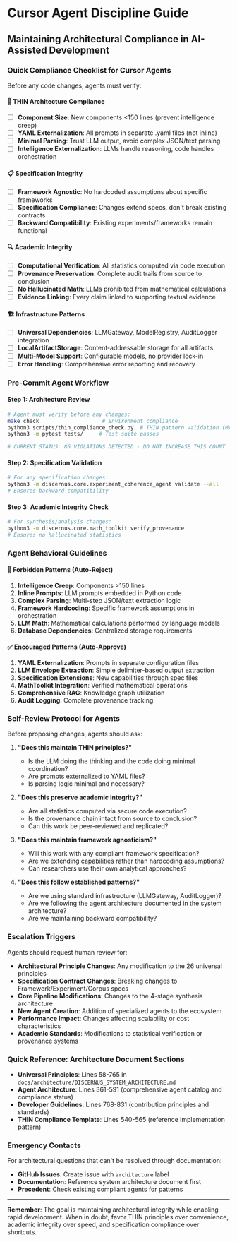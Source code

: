 # Cursor Agent Discipline Guide
## Maintaining Architectural Compliance in AI-Assisted Development

### **Quick Compliance Checklist for Cursor Agents**

Before any code changes, agents must verify:

#### **🎯 THIN Architecture Compliance**
- [ ] **Component Size**: New components <150 lines (prevent intelligence creep)
- [ ] **YAML Externalization**: All prompts in separate .yaml files (not inline)
- [ ] **Minimal Parsing**: Trust LLM output, avoid complex JSON/text parsing
- [ ] **Intelligence Externalization**: LLMs handle reasoning, code handles orchestration

#### **📋 Specification Integrity**
- [ ] **Framework Agnostic**: No hardcoded assumptions about specific frameworks
- [ ] **Specification Compliance**: Changes extend specs, don't break existing contracts
- [ ] **Backward Compatibility**: Existing experiments/frameworks remain functional

#### **🔍 Academic Integrity**
- [ ] **Computational Verification**: All statistics computed via code execution
- [ ] **Provenance Preservation**: Complete audit trails from source to conclusion
- [ ] **No Hallucinated Math**: LLMs prohibited from mathematical calculations
- [ ] **Evidence Linking**: Every claim linked to supporting textual evidence

#### **🏗️ Infrastructure Patterns**
- [ ] **Universal Dependencies**: LLMGateway, ModelRegistry, AuditLogger integration
- [ ] **LocalArtifactStorage**: Content-addressable storage for all artifacts
- [ ] **Multi-Model Support**: Configurable models, no provider lock-in
- [ ] **Error Handling**: Comprehensive error reporting and recovery

### **Pre-Commit Agent Workflow**

#### **Step 1: Architecture Review**
```bash
# Agent must verify before any changes:
make check                    # Environment compliance
python3 scripts/thin_compliance_check.py  # THIN pattern validation (MANDATORY)
python3 -m pytest tests/     # Test suite passes

# CURRENT STATUS: 86 VIOLATIONS DETECTED - DO NOT INCREASE THIS COUNT
```

#### **Step 2: Specification Validation**
```bash
# For any specification changes:
python3 -m discernus.core.experiment_coherence_agent validate --all
# Ensures backward compatibility
```

#### **Step 3: Academic Integrity Check**
```bash
# For synthesis/analysis changes:
python3 -m discernus.core.math_toolkit verify_provenance
# Ensures no hallucinated statistics
```

### **Agent Behavioral Guidelines**

#### **🚫 Forbidden Patterns (Auto-Reject)**
1. **Intelligence Creep**: Components >150 lines
2. **Inline Prompts**: LLM prompts embedded in Python code
3. **Complex Parsing**: Multi-step JSON/text extraction logic
4. **Framework Hardcoding**: Specific framework assumptions in orchestration
5. **LLM Math**: Mathematical calculations performed by language models
6. **Database Dependencies**: Centralized storage requirements

#### **✅ Encouraged Patterns (Auto-Approve)**
1. **YAML Externalization**: Prompts in separate configuration files
2. **LLM Envelope Extraction**: Simple delimiter-based output extraction
3. **Specification Extensions**: New capabilities through spec files
4. **MathToolkit Integration**: Verified mathematical operations
5. **Comprehensive RAG**: Knowledge graph utilization
6. **Audit Logging**: Complete provenance tracking

### **Self-Review Protocol for Agents**

Before proposing changes, agents should ask:

1. **"Does this maintain THIN principles?"**
   - Is the LLM doing the thinking and the code doing minimal coordination?
   - Are prompts externalized to YAML files?
   - Is parsing logic minimal and necessary?

2. **"Does this preserve academic integrity?"**
   - Are all statistics computed via secure code execution?
   - Is the provenance chain intact from source to conclusion?
   - Can this work be peer-reviewed and replicated?

3. **"Does this maintain framework agnosticism?"**
   - Will this work with any compliant framework specification?
   - Are we extending capabilities rather than hardcoding assumptions?
   - Can researchers use their own analytical approaches?

4. **"Does this follow established patterns?"**
   - Are we using standard infrastructure (LLMGateway, AuditLogger)?
   - Are we following the agent architecture documented in the system architecture?
   - Are we maintaining backward compatibility?

### **Escalation Triggers**

Agents should request human review for:

- **Architectural Principle Changes**: Any modification to the 26 universal principles
- **Specification Contract Changes**: Breaking changes to Framework/Experiment/Corpus specs
- **Core Pipeline Modifications**: Changes to the 4-stage synthesis architecture
- **New Agent Creation**: Addition of specialized agents to the ecosystem
- **Performance Impact**: Changes affecting scalability or cost characteristics
- **Academic Standards**: Modifications to statistical verification or provenance systems

### **Quick Reference: Architecture Document Sections**

- **Universal Principles**: Lines 58-765 in `docs/architecture/DISCERNUS_SYSTEM_ARCHITECTURE.md`
- **Agent Architecture**: Lines 361-591 (comprehensive agent catalog and compliance status)
- **Developer Guidelines**: Lines 768-831 (contribution principles and standards)
- **THIN Compliance Template**: Lines 540-565 (reference implementation pattern)

### **Emergency Contacts**

For architectural questions that can't be resolved through documentation:
- **GitHub Issues**: Create issue with `architecture` label
- **Documentation**: Reference system architecture document first
- **Precedent**: Check existing compliant agents for patterns

---

**Remember**: The goal is maintaining architectural integrity while enabling rapid development. When in doubt, favor THIN principles over convenience, academic integrity over speed, and specification compliance over shortcuts.
